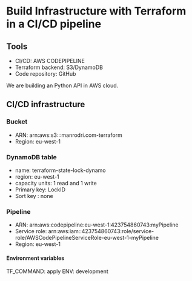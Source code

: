 # Build Infrastructure with Terraform in a CI/CD pipeline

## Tools

* CI/CD: AWS CODEPIPELINE
* Terraform backend: S3/DynamoDB
* Code repository: GitHub

We are building an Python API in AWS cloud.

## CI/CD infrastructure

### Bucket

* ARN: arn:aws:s3:::manrodri.com-terraform
* Region: eu-west-1

### DynamoDB table

* name:  	terraform-state-lock-dynamo
* region: eu-west-1
* capacity units: 1 read and 1 write
* Primary key:  LockID
* Sort key : none


### Pipeline

* ARN: arn:aws:codepipeline:eu-west-1:423754860743:myPipeline
* Service role: arn:aws:iam::423754860743:role/service-role/AWSCodePipelineServiceRole-eu-west-1-myPipeline
* Region: eu-west-1

#### Environment variables

TF_COMMAND: apply
ENV: development

